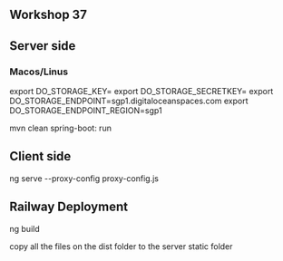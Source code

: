 ## Workshop 37

## Server side

### Macos/Linus

export DO_STORAGE_KEY=
export DO_STORAGE_SECRETKEY=
export DO_STORAGE_ENDPOINT=sgp1.digitaloceanspaces.com
export DO_STORAGE_ENDPOINT_REGION=sgp1

mvn clean spring-boot: run

## Client side

ng serve --proxy-config proxy-config.js

## Railway Deployment

ng build

copy all the files on the dist folder to the server static folder